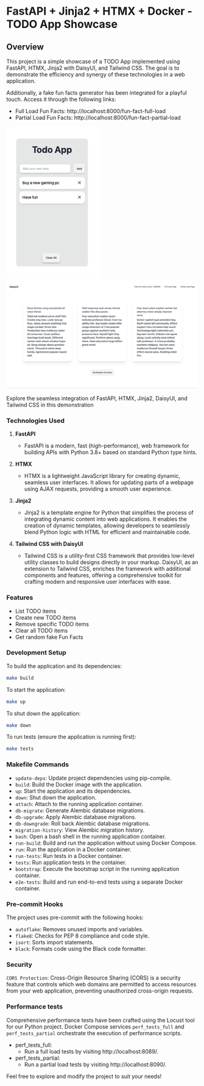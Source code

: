 # FastAPI + Jinja2 + HTMX + Docker - TODO App Showcase

## Overview

This project is a simple showcase of a TODO App implemented using FastAPI, HTMX, Jinja2 with DaisyUI, and Tailwind CSS. The goal is to demonstrate the efficiency and synergy of these technologies in a web application.

Additionally, a fake fun facts generator has been integrated for a playful touch. Access it through the following links:

- Full Load Fun Facts: http://localhost:8000/fun-fact-full-load
- Partial Load Fun Facts: http://localhost:8000/fun-fact-partial-load

![TODO App preview](screenshots/todo_app.png)
![TODO App preview](screenshots/funfact_app.png)

Explore the seamless integration of FastAPI, HTMX, Jinja2, DaisyUI, and Tailwind CSS in this demonstration

### Technologies Used

1. **FastAPI**

   - FastAPI is a modern, fast (high-performance), web framework for building APIs with Python 3.8+ based on standard Python type hints.

2. **HTMX**

   - HTMX is a lightweight JavaScript library for creating dynamic, seamless user interfaces. It allows for updating parts of a webpage using AJAX requests, providing a smooth user experience.

3. **Jinja2**

   - Jinja2 is a template engine for Python that simplifies the process of integrating dynamic content into web applications. It enables the creation of dynamic templates, allowing developers to seamlessly blend Python logic with HTML for efficient and maintainable code.

4. **Tailwind CSS with DaisyUI**
   - Tailwind CSS is a utility-first CSS framework that provides low-level utility classes to build designs directly in your markup. DaisyUI, as an extension to Tailwind CSS, enriches the framework with additional components and features, offering a comprehensive toolkit for crafting modern and responsive user interfaces with ease.

### Features

- List TODO items
- Create new TODO items
- Remove specific TODO items
- Clear all TODO items
- Get random fake Fun Facts

### Development Setup

To build the application and its dependencies:

```bash
make build
```

To start the application:

```bash
make up
```

To shut down the application:

```bash
make down
```

To run tests (ensure the application is running first):

```bash
make tests
```

### Makefile Commands

- `update-deps`: Update project dependencies using pip-compile.
- `build`: Build the Docker image with the application.
- `up`: Start the application and its dependencies.
- `down`: Shut down the application.
- `attach`: Attach to the running application container.
- `db-migrate`: Generate Alembic database migrations.
- `db-upgrade`: Apply Alembic database migrations.
- `db-downgrade`: Roll back Alembic database migrations.
- `migration-history`: View Alembic migration history.
- `bash`: Open a bash shell in the running application container.
- `run-build`: Build and run the application without using Docker Compose.
- `run`: Run the application in a Docker container.
- `run-tests`: Run tests in a Docker container.
- `tests`: Run application tests in the container.
- `bootstrap`: Execute the bootstrap script in the running application container.
- `e2e-tests`: Build and run end-to-end tests using a separate Docker container.

### Pre-commit Hooks

The project uses pre-commit with the following hooks:

- `autoflake`: Removes unused imports and variables.
- `flake8`: Checks for PEP 8 compliance and code style.
- `isort`: Sorts import statements.
- `black`: Formats code using the Black code formatter.

### Security

`CORS Protection`:
Cross-Origin Resource Sharing (CORS) is a security feature that controls which web domains are permitted to access resources from your web application, preventing unauthorized cross-origin requests.

### Performance tests

Comprehensive performance tests have been crafted using the Locust tool for our Python project. Docker Compose services `perf_tests_full` and `perf_tests_partial` orchestrate the execution of performance scripts.

- perf_tests_full:
  - Run a full load tests by visiting http://localhost:8089/.
- perf_tests_partial:
  - Run a partial load tests by visiting http://localhost:8090/.

Feel free to explore and modify the project to suit your needs!
